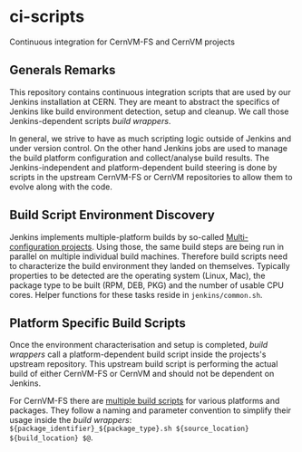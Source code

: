 # ci-scripts
Continuous integration for CernVM-FS and CernVM projects 

## Generals Remarks
This repository contains continuous integration scripts that are used by our Jenkins installation at CERN. They are meant to abstract the specifics of Jenkins like build environment detection, setup and cleanup. We call those Jenkins-dependent scripts *build wrappers*.

In general, we strive to have as much scripting logic outside of Jenkins and under version control. On the other hand Jenkins jobs are used to manage the build platform configuration and collect/analyse build results. The Jenkins-independent and platform-dependent build steering is done by scripts in the upstream CernVM-FS or CernVM repositories to allow them to evolve along with the code.

## Build Script Environment Discovery
Jenkins implements multiple-platform builds by so-called [Multi-configuration projects](https://wiki.jenkins-ci.org/display/JENKINS/Building+a+matrix+project). Using those, the same build steps are being run in parallel on multiple individual build machines. Therefore build scripts need to characterize the build environment they landed on themselves. Typically properties to be detected are the operating system (Linux, Mac), the package type to be built (RPM, DEB, PKG) and the number of usable CPU cores. Helper functions for these tasks reside in `jenkins/common.sh`.

## Platform Specific Build Scripts
Once the environment characterisation and setup is completed, *build wrappers* call a platform-dependent build script inside the projects's upstream repository. This upstream build script is performing the actual build of either CernVM-FS or CernVM and should not be dependent on Jenkins.

For CernVM-FS there are [multiple build scripts](https://github.com/cvmfs/cvmfs/tree/devel/ci) for various platforms and packages. They follow a naming and parameter convention to simplify their usage inside the *build wrappers*: `${package_identifier}_${package_type}.sh ${source_location} ${build_location} $@`.
